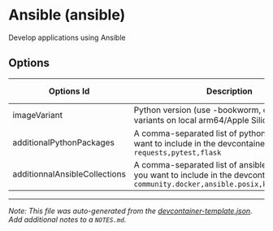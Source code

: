 
# Ansible (ansible)

Develop applications using Ansible

## Options

| Options Id | Description | Type | Default Value |
|-----|-----|-----|-----|
| imageVariant | Python version (use -bookworm, or -bullseye variants on local arm64/Apple Silicon): | string | 3.12-bullseye |
| additionalPythonPackages | A comma-separated list of python packages you want to include in the devcontainer. Example: `requests,pytest,flask` | string | - |
| additionnalAnsibleCollections | A comma-separated list of ansible collections you want to include in the devcontainer. Example: `community.docker,ansible.posix,kubernetes.core` | string | - |



---

_Note: This file was auto-generated from the [devcontainer-template.json](https://github.com/jhoareaumarion/devcontainers/blob/main/src/ansible/devcontainer-template.json).  Add additional notes to a `NOTES.md`._
